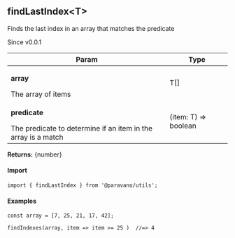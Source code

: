<h2>findLastIndex&lt;T&gt;</h2>
<p>Finds the last index in an array that matches the predicate</p>
<p>Since v0.0.1</p>
<table>
      <thead>
      <tr>
        <th>Param</th>
        <th>Type</th></tr>
      </thead>
      <tbody><tr><td><p><b>array</b></p>The array of items</td><td>T[]</td></tr><tr><td><p><b>predicate</b></p>The predicate to determine if an item in the array is a match</td><td>(item: T) =&gt; boolean</td></tr></tbody>
    </table><p><b>Returns:</b> {number}</p>
<h4>Import</h4>

```
import { findLastIndex } from '@paravano/utils';
```

  <h4>Examples</h4>




```    
const array = [7, 25, 21, 17, 42];

findIndexes(array, item => item >= 25 )  //=> 4
```

    